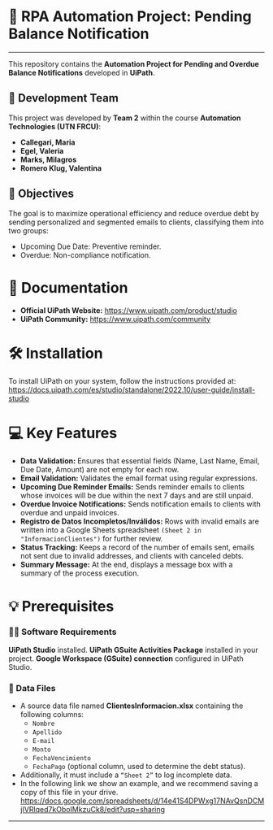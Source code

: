 # 🤖 RPA Automation Project: Pending Balance Notification
---

This repository contains the **Automation Project for Pending and Overdue Balance Notifications** developed in **UiPath**.

## 👥 Development Team
This project was developed by **Team 2** within the course **Automation Technologies (UTN FRCU)**:

* **Callegari, Maria**
* **Egel, Valeria**
* **Marks, Milagros**
* **Romero Klug, Valentina**


## 🎯 Objectives
The goal is to maximize operational efficiency and reduce overdue debt by sending personalized and segmented emails to clients, classifying them into two groups:
* Upcoming Due Date: Preventive reminder.
* Overdue: Non-compliance notification.


# 📖  Documentation 
*   **Official UiPath Website:** https://www.uipath.com/product/studio
*   **UiPath Community:** https://www.uipath.com/community

# 🛠️ Installation
To install UiPath on your system, follow the instructions provided at: https://docs.uipath.com/es/studio/standalone/2022.10/user-guide/install-studio


# 💻 Key Features
*   **Data Validation:** Ensures that essential fields (Name, Last Name, Email, Due Date, Amount) are not empty for each row.
*   **Email Validation:** Validates the email format using regular expressions.
*   **Upcoming Due Reminder Emails:** Sends reminder emails to clients whose invoices will be due within the next 7 days and are still unpaid.
*   **Overdue Invoice Notifications:** Sends notification emails to clients with overdue and unpaid invoices.
*   **Registro de Datos Incompletos/Inválidos:** Rows with invalid emails are written into a Google Sheets spreadsheet `(Sheet 2 in "InformacionClientes")` for further review.
*   **Status Tracking:** Keeps a record of the number of emails sent, emails not sent due to invalid addresses, and clients with canceled debts.
*   **Summary Message:** At the end, displays a message box with a summary of the process execution.

# 💡 Prerequisites

### 👩‍💻 Software Requirements

**UiPath Studio** installed.
**UiPath GSuite Activities Package** installed in your project.
**Google Workspace (GSuite) connection** configured in UiPath Studio.

### 💾 Data Files

* A source data file named **ClientesInformacion.xlsx**  containing the following columns: 
    * `Nombre`
    * `Apellido`
    * `E-mail`
    * `Monto`
    * `FechaVencimiento`
    * `FechaPago` (optional column, used to determine the debt status).
 * Additionally, it must include a `“Sheet 2”` to log incomplete data.
 * In the following link we show an example, and we recommend saving a copy of this file in your drive.
 https://docs.google.com/spreadsheets/d/14e41S4DPWxg17NAvQsnDCMjIVRlqed7kOboIMkzuCk8/edit?usp=sharing 
---
